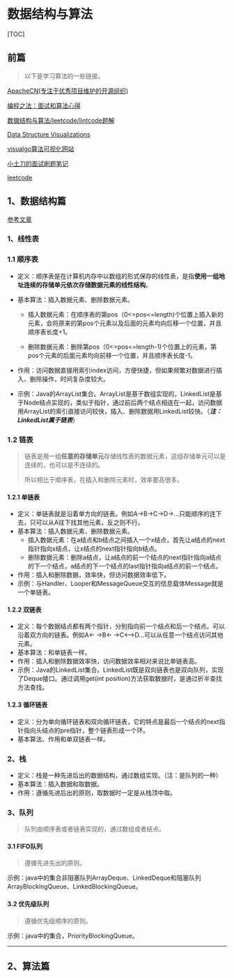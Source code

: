 # 数据结构与算法

[TOC]

## 前篇

> 以下是学习算法的一些链接。

[ApacheCN(专注于优秀项目维护的开源组织)](https://github.com/apachecn/awesome-algorithm)

[编程之法：面试和算法心得](https://wizardforcel.gitbooks.io/the-art-of-programming-by-july/content/)

[数据结构与算法/leetcode/lintcode题解](https://algorithm.yuanbin.me/zh-hans/)

[Data Structure Visualizations](https://www.cs.usfca.edu/~galles/visualization/Algorithms.html)

[visualgo算法可视化网站](https://visualgo.net/en)

[小土刀的面试刷题笔记](https://wdxtub.com/interview/14520594642530.html)

[leetcode](https://github.com/yuzhoujr/leetcode)

## 1、数据结构篇

[参考文章](http://www.cnblogs.com/jingmoxukong/p/4415323.html)

### 1、线性表

### 1.1 顺序表

* 定义：顺序表是在计算机内存中以数组的形式保存的线性表，是指**使用一组地址连续的存储单元依次存储数据元素的线性结构**。

* 基本算法：插入数据元素、删除数据元素。

  * 插入数据元素：在顺序表的第pos（0<=pos<=length)个位置上插入新的元素，会将原来的第pos个元素以及后面的元素均向后移一个位置，并且顺序表长度+1。

  * 删除数据元素：删除第pos（0<=pos<=length-1)个位置上的元素，第pos个元素的后面元素均向前移一个位置，并且顺序表长度-1。

* 作用：访问数据直接用索引index访问，方便快捷，但如果频繁对数据进行插入、删除操作，时间复杂度较大。

* 示例：Java的ArrayList集合。ArrayList是基于数组实现的，LinkedList是基于Node结点实现的，类似于指针，通过前后两个结点相连在一起，访问数据用ArrayList的索引直接访问较快，插入、删除数据用LinkedList较快。（***注：LinkedList属于链表***）

### 1.2 链表

> 链表是用一组**任意的存储单元**存储线性表的数据元素，这组存储单元可以是连续的，也可以是不连续的。
>
> 所以相比于顺序表，在插入和删除元素时，效率要高很多。

#### 1.2.1 单链表

* 定义：单链表就是沿着单方向的链表。例如A->B->C->D->...只能顺序的连下去，只可以从A往下找其他元素，反之则不行。
* 基本算法：插入数据元素、删除数据元素。
  * 插入数据元素：在a结点和b结点之间插入一个x结点，首先让a结点的next指针指向x结点，让x结点的next指针指向b结点。
  * 删除数据元素：删除a结点，让a结点的前一个结点的next指针指向a结点的下一个结点，a结点的下一个结点的last指针指向a结点的前一个结点。
* 作用：插入和删除数据，效率快，但访问数据效率低下。
* 示例：与Handler、Looper和MessageQueue交互的信息载体Message就是一个单链表。

#### 1.2.2 双链表

* 定义：每个数据结点都有两个指针，分别指向前一个结点和后一个结点。可以沿着双方向的链表。例如A<- ->B<- ->C<-->D...可以从任意一个结点访问其他元素。
* 基本算法：和单链表一样。
* 作用：插入和删除数据效率快，访问数据效率相对来说比单链表高。
* 示例：Java的LinkedList集合。LinkedList既是双向链表也是双向队列，实现了Deque接口。通过调用get(int position)方法获取数据时，是通过折半查找方法查找。

#### 1.2.3 循环链表

* 定义：分为单向循环链表和双向循环链表，它的特点是最后一个结点的next指针指向头结点的pre指针，整个链表形成一个环。
* 基本算法、作用和单双链表一样。

### 2、栈

* 定义：栈是一种先进后出的数据结构，通过数组实现。（注：是队列的一种）
* 基本算法：插入数据和取数据。
* 作用：遵循先进后出的原则，取数据时一定是从栈顶中取。

### 3、队列

> 队列由顺序表或者链表实现的，通过数组或者结点。

#### 3.1 FIFO队列

> 遵循先进先出的原则。

示例：java中的集合非阻塞队列ArrayDeque、LinkedDeque和阻塞队列ArrayBlockingQueue、LinkedBlockingQueue。

#### 3.2 优先级队列

> 遵循优先级顺序的原则。

示例：java中的集合，PriorityBlockingQueue。

---



## 2、算法篇

